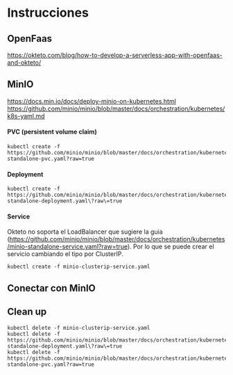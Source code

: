 # Instrucciones

## OpenFaas
https://okteto.com/blog/how-to-develop-a-serverless-app-with-openfaas-and-okteto/

## MinIO
https://docs.min.io/docs/deploy-minio-on-kubernetes.html
https://github.com/minio/minio/blob/master/docs/orchestration/kubernetes/k8s-yaml.md

#### PVC (persistent volume claim)
```
kubectl create -f https://github.com/minio/minio/blob/master/docs/orchestration/kubernetes/minio-standalone-pvc.yaml?raw=true
```

#### Deployment
```
kubectl create -f https://github.com/minio/minio/blob/master/docs/orchestration/kubernetes/minio-standalone-deployment.yaml\?raw\=true
```

#### Service
Okteto no soporta el LoadBalancer que sugiere la guia (https://github.com/minio/minio/blob/master/docs/orchestration/kubernetes/minio-standalone-service.yaml?raw=true). Por lo que se puede crear el servicio cambiando el tipo por ClusterIP.
```
kubectl create -f minio-clusterip-service.yaml
```

## Conectar con MinIO


## Clean up
```
kubectl delete -f minio-clusterip-service.yaml
kubectl delete -f https://github.com/minio/minio/blob/master/docs/orchestration/kubernetes/minio-standalone-deployment.yaml\?raw\=true
kubectl delete -f https://github.com/minio/minio/blob/master/docs/orchestration/kubernetes/minio-standalone-pvc.yaml?raw=true
```
